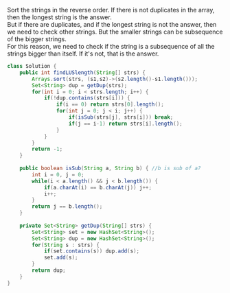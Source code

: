 Sort the strings in the reverse order. If there is not duplicates in the array, then the longest string is the answer.  
But if there are duplicates, and if the longest string is not the answer, then we need to check other strings. But the smaller strings can be subsequence of the bigger strings.  
For this reason, we need to check if the string is a subsequence of all the strings bigger than itself. If it's not, that is the answer.
```java
class Solution {
    public int findLUSlength(String[] strs) {
        Arrays.sort(strs, (s1,s2)->(s2.length()-s1.length()));
        Set<String> dup = getDup(strs);
        for(int i = 0; i < strs.length; i++) {
            if(!dup.contains(strs[i])) {
                if(i == 0) return strs[0].length();
                for(int j = 0; j < i; j++) {
                    if(isSub(strs[j], strs[i])) break;
                    if(j == i-1) return strs[i].length();
                }
            }
        }
        return -1;
    }
    
    public boolean isSub(String a, String b) { //b is sub of a?
        int i = 0, j = 0;
        while(i < a.length() && j < b.length()) {
            if(a.charAt(i) == b.charAt(j)) j++;
            i++;
        }
        return j == b.length();
    }
    
    private Set<String> getDup(String[] strs) {
        Set<String> set = new HashSet<String>();
        Set<String> dup = new HashSet<String>();
        for(String s : strs) {
            if(set.contains(s)) dup.add(s);
            set.add(s);
        }
        return dup;
    }
}
```
